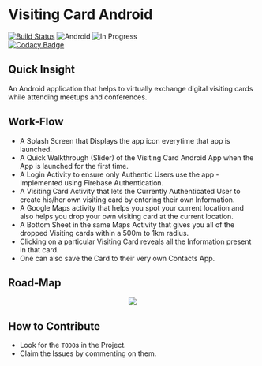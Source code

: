 # Visiting Card Android

[![Build Status](https://travis-ci.org/JBossOutreach/visiting-card-android.svg?branch=master)](https://travis-ci.org/JBossOutreach/visiting-card-android)
![Android](https://img.shields.io/badge/GCI-Android-green.svg?longCache=true&style=flat-square)   ![In Progress](https://img.shields.io/badge/In--progress-true-green.svg?longCache=true&style=flat-square) <br />
[![Codacy Badge](https://api.codacy.com/project/badge/Grade/06bd6acff9cd4506985192596642ef5f)](https://www.codacy.com/app/JBossOutreach/visiting-card-android?utm_source=github.com&amp;utm_medium=referral&amp;utm_content=JBossOutreach/visiting-card-android&amp;utm_campaign=Badge_Grade)

## Quick Insight
An Android application that helps to virtually exchange digital visiting cards while attending meetups and conferences.<br>

## Work-Flow
- A Splash Screen that Displays the app icon everytime that app is launched.<br>
- A Quick Walkthrough (Slider) of the Visiting Card Android App when the App is launched for the first time.<br>
- A Login Activity to ensure only Authentic Users use the app - Implemented using Firebase Authentication.<br>
- A Visiting Card Activity that lets the Currently Authenticated User to create his/her own visiting card by entering their own Information.<br>
- A Google Maps activity that helps you spot your current location and also helps you drop your own visiting card at the current location.<br>
- A Bottom Sheet in the same Maps Activity that gives you all of the dropped Visiting cards within a 500m to 1km radius.<br>
- Clicking on a particular Visiting Card reveals all the Information present in that card.
- One can also save the Card to their very own Contacts App.<br>

## Road-Map
<p align="center">
    <img src="Images/Visiting_Card_Map.jpg">
</p>

## How to Contribute
- Look for the `TODO`s in the Project.<br>
- Claim the Issues by commenting on them.

